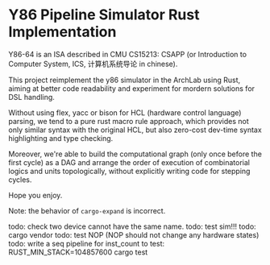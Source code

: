# Y86 Pipeline Simulator Rust Implementation

Y86-64 is an ISA described in CMU CS15213: CSAPP 
(or Introduction to Computer System, ICS, 计算机系统导论 in chinese).

This project reimplement the y86 simulator in
the ArchLab using Rust, aiming at better code readability
and experiment for mordern solutions for DSL handling.

Without using flex, yacc or bison for HCL (hardware control
language) parsing, we tend to a pure rust macro rule approach,
which provides not only similar syntax with the original HCL, 
but also zero-cost dev-time syntax highlighting and type checking.

Moreover, we're able to build the computational graph 
(only once before the first cycle) as a DAG and arrange the order of
execution of combinatorial logics and units topologically,
without explicitly writing code for stepping cycles.

Hope you enjoy.

Note: the behavior of `cargo-expand` is incorrect.

todo: check two device cannot have the same name.
todo: test sim!!!
todo: cargo vendor
todo: test NOP (NOP should not change any hardware states)
todo: write a seq pipeline for inst_count
to test: RUST_MIN_STACK=104857600 cargo test